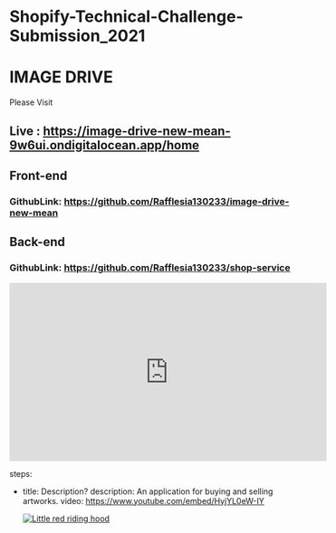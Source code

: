 # Shopify-Technical-Challenge-Submission_2021

# IMAGE DRIVE
Please Visit
## Live : https://image-drive-new-mean-9w6ui.ondigitalocean.app/home


## Front-end

### GithubLink: https://github.com/Rafflesia130233/image-drive-new-mean

## Back-end

### GithubLink: https://github.com/Rafflesia130233/shop-service


<iframe width="560" height="315" src="https://www.youtube.com/embed/HyjYL0eW-IY" title="YouTube video player" frameborder="0" allow="accelerometer; autoplay; clipboard-write; encrypted-media; gyroscope; picture-in-picture" allowfullscreen></iframe>

steps:
- title: Description?
  description: An application for buying and selling artworks.
  video: https://www.youtube.com/embed/HyjYL0eW-IY
  
  [![Little red riding hood](http://i.imgur.com/7YTMFQp.png)](https://vimeo.com/3514904 "Little red riding hood - Click to Watch!")



